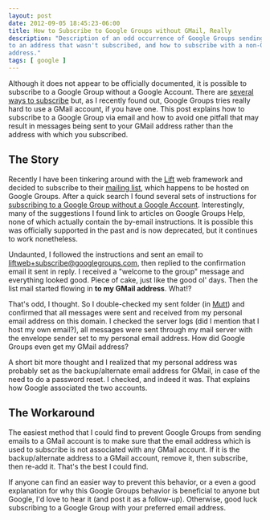 ```yaml
---
layout: post
date: 2012-09-05 18:45:23-06:00
title: How to Subscribe to Google Groups without GMail, Really
description: "Description of an odd occurrence of Google Groups sending emails \
to an address that wasn't subscribed, and how to subscribe with a non-GMail \
address."
tags: [ google ]
---
```

Although it does not appear to be officially documented, it is possible to
subscribe to a Google Group without a Google Account.  There are [several ways
to subscribe](https://webapps.stackexchange.com/q/13508) but, as I recently
found out, Google Groups tries really hard to use a GMail account, if you have
one.  This post explains how to subscribe to a Google Group via email and how
to avoid one pitfall that may result in messages being sent to your GMail
address rather than the address with which you subscribed.

<!--more-->

## The Story

Recently I have been tinkering around with the [Lift](http://liftweb.net/) web
framework and decided to subscribe to their [mailing
list](https://groups.google.com/group/liftweb), which happens to be hosted on
Google Groups.  After a quick search I found several sets of instructions for
[subscribing to a Google Group without a Google
Account](https://webapps.stackexchange.com/a/15593).  Interestingly, many of the
suggestions I found link to articles on Google Groups Help, none of which
actually contain the by-email instructions.  It is possible this was officially
supported in the past and is now deprecated, but it continues to work
nonetheless.

Undaunted, I followed the instructions and sent an email to
liftweb+subscribe@googlegroups.com, then replied to the confirmation email it
sent in reply.  I received a "welcome to the group" message and everything
looked good.  Piece of cake, just like the good ol' days.  Then the list
mail started flowing in **to my GMail address**.  What!?

That's odd, I thought.  So I double-checked my sent folder (in
[Mutt](http://www.mutt.org/)) and confirmed that all messages were sent and
received from my personal email address on this domain.  I checked the server
logs (did I mention that I host my own email?), all messages were sent through
my mail server with the envelope sender set to my personal email address.  How
did Google Groups even get my GMail address?

A short bit more thought and I realized that my personal address was probably
set as the backup/alternate email address for GMail, in case of the need to do
a password reset.  I checked, and indeed it was.  That explains how Google
associated the two accounts.

## The Workaround

The easiest method that I could find to prevent Google Groups from sending
emails to a GMail account is to make sure that the email address which is used
to subscribe is not associated with any GMail account.  If it is the
backup/alternate address to a GMail account, remove it, then subscribe, then
re-add it.  That's the best I could find.

If anyone can find an easier way to prevent this behavior, or a even a good
explanation for why this Google Groups behavior is beneficial to anyone but
Google, I'd love to hear it (and post it as a follow-up).  Otherwise, good
luck subscribing to a Google Group with your preferred email address.

